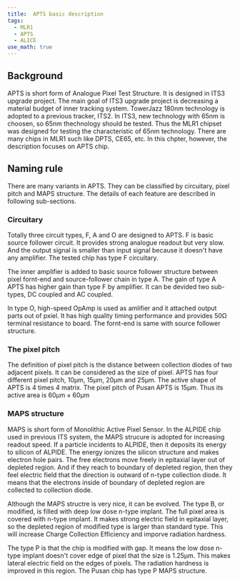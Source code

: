 ```yaml
---
title:  APTS basic description
tags:
  - MLR1
  - APTS
  - ALICE
use_math: true
---
```



## Background
APTS is short form of Analogue Pixel Test Structure.
It is designed in ITS3 upgrade project.
The main goal of ITS3 upgrade project is decreasing a material budget of inner tracking system.
TowerJazz 180nm technology is adopted to a previous tracker, ITS2.
In ITS3, new technology with 65nm is choosen, so 65nm thechnology should be tested.
Thus the MLR1 chipset was designed for testing the characteristic of 65nm technology.
There are many chips in MLR1 such like DPTS, CE65, etc.
In this chpter, however, the description focuses on APTS chip.

## Naming rule
There are many variants in APTS.
They can be classified by circuitary, pixel pitch and MAPS structure. 
The details of each feature are described in following sub-sections.

### Circuitary
Totally three circuit types, F, A and O are designed to APTS.
F is basic source follower circuit.
It provides strong analogue readout but very slow.
And the output signal is smaller than input signal because it doesn't have any amplifier.
The tested chip has type F circuitary.

The inner amplifier is added to basic source follower structure between pixel fornt-end and source-follower chain in type A.
The gain of type A APTS has higher gain than type F by amplifier.
It can be devided two sub-types, DC coupled and AC coupled.

In type O, high-speed OpAmp is used as amlifier and it attached output parts out of pxiel.
It has high quality timing performance and provides $50\mathrm{\Omega}$ terminal resistance to board.
The fornt-end is same with source follower structure.

### The pixel pitch
The definition of pixel pitch is the distance between collection diodes of two adjacent pixels.
It can be considered as the size of pixel.
APTS has four different pixel pitch, $10 \mathrm{\mu m}$, $15 \mathrm{\mu m}$, $20 \mathrm{\mu m}$ and $25 \mathrm{\mu m}$.
The active shape of APTS is 4 times 4 matrix.
The pixel pitch of Pusan APTS is $15 \mathrm{\mu m}$.
Thus its active area is $60 \mathrm{\mu m} \times 60 \mathrm{\mu m}$

### MAPS structure
MAPS is short form of Monolithic Active Pixel Sensor.
In the ALPIDE chip used in previous ITS system, the MAPS strucure is adopted for increasing readout speed.
If a particle incidents to ALPIDE, then it deposits its energy to silicon of ALPIDE.
The energy ionizes the silicon structure and makes electron hole pairs.
The free electrons move freely in epitaxial layer out of depleted region.
And if they reach to boundary of depleted region, then they feel electric field that the direction is outward of n-type collection diode.
It means that the electrons inside of boundary of depleted region are collected to collection diode.

Although the MAPS structre is very nice, it can be evolved.
The type B, or modified, is filled with deep low dose n-type implant.
The full pixel area is covered with n-type implant.
It makes strong electric field in epitaxial layer, so the depleted region of modified type is larger than standard type.
This will increase Charge Collection Efficiency and imporve radiation hardness.

The type P is that the chip is modified with gap.
It means the low dose n-type implant doesn't cover edge of pixel that the size is $1.25\mathrm{\mu m}$.
This makes lateral electric field on the edges of pixels.
The radiation hardness is improved in this region.
The Pusan chip has type P MAPS structure.
